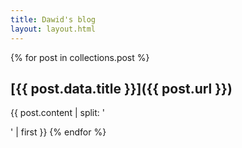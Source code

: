 ```yaml
---
title: Dawid's blog
layout: layout.html
---
```

{% for post in collections.post %}
## [{{ post.data.title }}]({{ post.url }})
{{ post.content | split: '</p>' | first }}
{% endfor %}